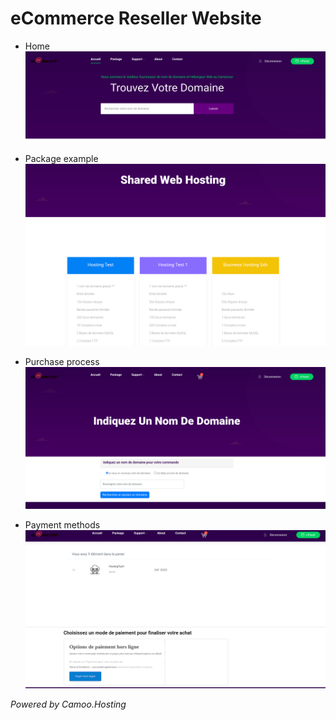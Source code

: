 # eCommerce Reseller Website 

* Home
![Home page](https://github.com/camoo/e-reseller/raw/master/Screenshot%20from%202022-12-18%2012-53-48.png)

* Package example
![Packages](https://github.com/camoo/e-reseller/raw/master/Screenshot%20from%202022-12-18%2012-55-02.png)

* Purchase process
![Purchase Package](https://github.com/camoo/e-reseller/raw/master/Screenshot%20from%202022-12-18%2012-55-44.png)

* Payment methods
![Payment method](https://github.com/camoo/e-reseller/raw/master/Screenshot%20from%202022-12-18%2012-56-26.png)

_Powered by Camoo.Hosting_
